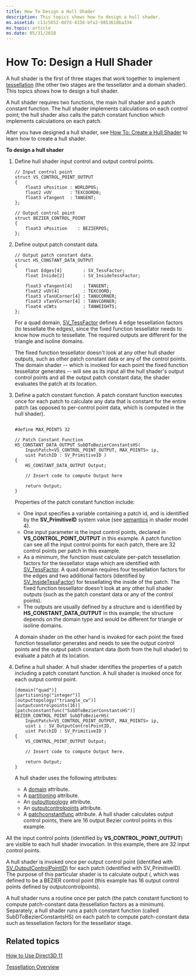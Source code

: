 ```yaml
---
title: How To Design a Hull Shader
description: This topics shows how to design a hull shader.
ms.assetid: c11c5652-dd7d-433d-bfa2-9853618ba334
ms.topic: article
ms.date: 05/31/2018
---
```


# How To: Design a Hull Shader

A hull shader is the first of three stages that work together to implement [tessellation](direct3d-11-advanced-stages-tessellation.md) (the other two stages are the tessellator and a domain shader). This topics shows how to design a hull shader.

A hull shader requires two functions, the main hull shader and a patch constant function. The hull shader implements calculations on each control point; the hull shader also calls the patch constant function which implements calculations on each patch.

After you have designed a hull shader, see [How To: Create a Hull Shader](direct3d-11-advanced-stages-hull-shader-create.md) to learn how to create a hull shader.

**To design a hull shader**

1.  Define hull shader input control and output control points.

    ```
    // Input control point
    struct VS_CONTROL_POINT_OUTPUT
    {
        float3 vPosition : WORLDPOS;
        float2 vUV       : TEXCOORD0;
        float3 vTangent  : TANGENT;
    };

    // Output control point
    struct BEZIER_CONTROL_POINT
    {
        float3 vPosition    : BEZIERPOS;
    };
    ```

    

2.  Define output patch constant data.

    ```
    // Output patch constant data.
    struct HS_CONSTANT_DATA_OUTPUT
    {
        float Edges[4]        : SV_TessFactor;
        float Inside[2]       : SV_InsideTessFactor;
        
        float3 vTangent[4]    : TANGENT;
        float2 vUV[4]         : TEXCOORD;
        float3 vTanUCorner[4] : TANUCORNER;
        float3 vTanVCorner[4] : TANVCORNER;
        float4 vCWts          : TANWEIGHTS;
    };
    ```

    

    For a quad domain, [SV\_TessFactor](https://docs.microsoft.com/windows/desktop/direct3dhlsl/sv-tessfactor) defines 4 edge tessellation factors (to tessellate the edges), since the fixed function tessellator needs to know how much to tessellate. The required outputs are different for the triangle and isoline domains.

    The fixed function tessellator doesn't look at any other hull shader outputs, such as other patch constant data or any of the control points. The domain shader -- which is invoked for each point the fixed function tessellator generates -- will see as its input all the hull shader's output control points and all the output patch constant data; the shader evaluates the patch at its location.

3.  Define a patch constant function. A patch constant function executes once for each patch to calculate any data that is constant for the entire patch (as opposed to per-control point data, which is computed in the hull shader).

    ```
    
    #define MAX_POINTS 32

    // Patch Constant Function
    HS_CONSTANT_DATA_OUTPUT SubDToBezierConstantsHS( 
        InputPatch<VS_CONTROL_POINT_OUTPUT, MAX_POINTS> ip,
        uint PatchID : SV_PrimitiveID )
    {   
        HS_CONSTANT_DATA_OUTPUT Output;

        // Insert code to compute Output here
        
        return Output;
    }
    ```

    

    Properties of the patch constant function include:

    -   One input specifies a variable containing a patch id, and is identified by the **SV\_PrimitiveID** system value (see [semantics](https://msdn.microsoft.com/library/bb509647(VS.85).aspx) in shader model 4).
    -   One input parameter is the input control points, declared in **VS\_CONTROL\_POINT\_OUTPUT** in this example. A patch function can see all the input control points for each patch, there are 32 control points per patch in this example.
    -   As a minimum, the function must calculate per-patch tessellation factors for the tessellator stage which are identified with [SV\_TessFactor](https://docs.microsoft.com/windows/desktop/direct3dhlsl/sv-tessfactor). A quad domain requires four tessellation factors for the edges and two additional factors (identified by [SV\_InsideTessFactor](https://docs.microsoft.com/windows/desktop/direct3dhlsl/sv-insidetessfactor)) for tessellating the inside of the patch. The fixed function tessellator doesn't look at any other hull shader outputs (such as the patch constant data or any of the control points).
    -   The outputs are usually defined by a structure and is identified by **HS\_CONSTANT\_DATA\_OUTPUT** in this example; the structure depends on the domain type and would be different for triangle or isoline domains.

    A domain shader on the other hand is invoked for each point the fixed function tessellator generates and needs to see the output control points and the output patch constant data (both from the hull shader) to evaluate a patch at its location.

4.  Define a hull shader. A hull shader identifies the properties of a patch including a patch constant function. A hull shader is invoked once for each output control point.

    ```
    [domain("quad")]
    [partitioning("integer")]
    [outputtopology("triangle_cw")]
    [outputcontrolpoints(16)]
    [patchconstantfunc("SubDToBezierConstantsHS")]
    BEZIER_CONTROL_POINT SubDToBezierHS( 
        InputPatch<VS_CONTROL_POINT_OUTPUT, MAX_POINTS> ip, 
        uint i : SV_OutputControlPointID,
        uint PatchID : SV_PrimitiveID )
    {
        VS_CONTROL_POINT_OUTPUT Output;

        // Insert code to compute Output here.
        
        return Output;
    }
    ```

    

    A hull shader uses the following attributes:

    -   A [domain](https://docs.microsoft.com/windows/desktop/direct3dhlsl/sm5-attributes-domain) attribute.
    -   A [partitioning](https://docs.microsoft.com/windows/desktop/direct3dhlsl/sm5-attributes-partitioning) attribute.
    -   An [outputtopology](https://docs.microsoft.com/windows/desktop/direct3dhlsl/sm5-attributes-outputtopology) attribute.
    -   An [outputcontrolpoints](https://docs.microsoft.com/windows/desktop/direct3dhlsl/sm5-attributes-outputcontrolpoints) attribute.
    -   A [patchconstantfunc](https://docs.microsoft.com/windows/desktop/direct3dhlsl/sm5-attributes-patchconstantfunc) attribute. A hull shader calculates output control points, there are 16 output Bezier control points in this example.

All the input control points (identified by **VS\_CONTROL\_POINT\_OUTPUT**) are visible to each hull shader invocation. In this example, there are 32 input control points.

A hull shader is invoked once per output control point (identified with [SV\_OutputControlPointID](https://docs.microsoft.com/windows/desktop/direct3dhlsl/sv-outputcontrolpointid)) for each patch (identified with SV\_PrimitiveID). The purpose of this particular shader is to calculate output *i*, which was defined to be a BEZIER control point (this example has 16 output control points defined by outputcontrolpoints).

A hull shader runs a routine once per patch (the patch constant function) to compute patch-constant data (tessellation factors as a minimum). Separately, a hull shader runs a patch constant function (called SubDToBezierConstantsHS) on each patch to compute patch-constant data such as tessellation factors for the tessellator stage.

## Related topics

<dl> <dt>

[How to Use Direct3D 11](how-to-use-direct3d-11.md)
</dt> <dt>

[Tessellation Overview](direct3d-11-advanced-stages-tessellation.md)
</dt> </dl>

 

 




